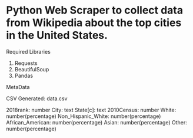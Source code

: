 #  Python Web Scraper to collect data from Wikipedia about the top cities in the United States.
Required Libraries
1. Requests
2. BeautifulSoup
3. Pandas

MetaData

CSV Generated: data.csv

2018rank: number
City: text
State[c]: text
2010Census: number
White: number(percentage)
Non_Hispanic_White: number(percentage)
African_American: number(percentage)
Asian: number(percentage)
Other: number(percentage)

